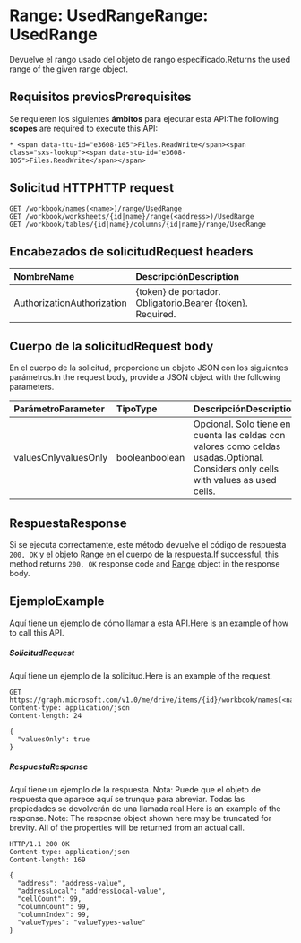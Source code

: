 # <a name="range-usedrange"></a><span data-ttu-id="e3608-101">Range: UsedRange</span><span class="sxs-lookup"><span data-stu-id="e3608-101">Range: UsedRange</span></span>

<span data-ttu-id="e3608-102">Devuelve el rango usado del objeto de rango especificado.</span><span class="sxs-lookup"><span data-stu-id="e3608-102">Returns the used range of the given range object.</span></span>
## <a name="prerequisites"></a><span data-ttu-id="e3608-103">Requisitos previos</span><span class="sxs-lookup"><span data-stu-id="e3608-103">Prerequisites</span></span>
<span data-ttu-id="e3608-104">Se requieren los siguientes **ámbitos** para ejecutar esta API:</span><span class="sxs-lookup"><span data-stu-id="e3608-104">The following **scopes** are required to execute this API:</span></span> 

    * <span data-ttu-id="e3608-105">Files.ReadWrite</span><span class="sxs-lookup"><span data-stu-id="e3608-105">Files.ReadWrite</span></span>

## <a name="http-request"></a><span data-ttu-id="e3608-106">Solicitud HTTP</span><span class="sxs-lookup"><span data-stu-id="e3608-106">HTTP request</span></span>
<!-- { "blockType": "ignored" } -->
```http
GET /workbook/names(<name>)/range/UsedRange
GET /workbook/worksheets/{id|name}/range(<address>)/UsedRange
GET /workbook/tables/{id|name}/columns/{id|name}/range/UsedRange

```
## <a name="request-headers"></a><span data-ttu-id="e3608-107">Encabezados de solicitud</span><span class="sxs-lookup"><span data-stu-id="e3608-107">Request headers</span></span>
| <span data-ttu-id="e3608-108">Nombre</span><span class="sxs-lookup"><span data-stu-id="e3608-108">Name</span></span>       | <span data-ttu-id="e3608-109">Descripción</span><span class="sxs-lookup"><span data-stu-id="e3608-109">Description</span></span>|
|:---------------|:----------|
| <span data-ttu-id="e3608-110">Authorization</span><span class="sxs-lookup"><span data-stu-id="e3608-110">Authorization</span></span>  | <span data-ttu-id="e3608-p101">{token} de portador. Obligatorio.</span><span class="sxs-lookup"><span data-stu-id="e3608-p101">Bearer {token}. Required.</span></span> |


## <a name="request-body"></a><span data-ttu-id="e3608-113">Cuerpo de la solicitud</span><span class="sxs-lookup"><span data-stu-id="e3608-113">Request body</span></span>
<span data-ttu-id="e3608-114">En el cuerpo de la solicitud, proporcione un objeto JSON con los siguientes parámetros.</span><span class="sxs-lookup"><span data-stu-id="e3608-114">In the request body, provide a JSON object with the following parameters.</span></span>

| <span data-ttu-id="e3608-115">Parámetro</span><span class="sxs-lookup"><span data-stu-id="e3608-115">Parameter</span></span>    | <span data-ttu-id="e3608-116">Tipo</span><span class="sxs-lookup"><span data-stu-id="e3608-116">Type</span></span>   |<span data-ttu-id="e3608-117">Descripción</span><span class="sxs-lookup"><span data-stu-id="e3608-117">Description</span></span>|
|:---------------|:--------|:----------|
|<span data-ttu-id="e3608-118">valuesOnly</span><span class="sxs-lookup"><span data-stu-id="e3608-118">valuesOnly</span></span>|<span data-ttu-id="e3608-119">boolean</span><span class="sxs-lookup"><span data-stu-id="e3608-119">boolean</span></span>|<span data-ttu-id="e3608-p102">Opcional. Solo tiene en cuenta las celdas con valores como celdas usadas.</span><span class="sxs-lookup"><span data-stu-id="e3608-p102">Optional. Considers only cells with values as used cells.</span></span>|

## <a name="response"></a><span data-ttu-id="e3608-122">Respuesta</span><span class="sxs-lookup"><span data-stu-id="e3608-122">Response</span></span>

<span data-ttu-id="e3608-123">Si se ejecuta correctamente, este método devuelve el código de respuesta `200, OK` y el objeto [Range](../resources/range.md) en el cuerpo de la respuesta.</span><span class="sxs-lookup"><span data-stu-id="e3608-123">If successful, this method returns `200, OK` response code and [Range](../resources/range.md) object in the response body.</span></span>

## <a name="example"></a><span data-ttu-id="e3608-124">Ejemplo</span><span class="sxs-lookup"><span data-stu-id="e3608-124">Example</span></span>
<span data-ttu-id="e3608-125">Aquí tiene un ejemplo de cómo llamar a esta API.</span><span class="sxs-lookup"><span data-stu-id="e3608-125">Here is an example of how to call this API.</span></span>
##### <a name="request"></a><span data-ttu-id="e3608-126">Solicitud</span><span class="sxs-lookup"><span data-stu-id="e3608-126">Request</span></span>
<span data-ttu-id="e3608-127">Aquí tiene un ejemplo de la solicitud.</span><span class="sxs-lookup"><span data-stu-id="e3608-127">Here is an example of the request.</span></span>
<!-- {
  "blockType": "request",
  "name": "range_usedrange"
}-->
```http
GET https://graph.microsoft.com/v1.0/me/drive/items/{id}/workbook/names(<name>)/range/UsedRange
Content-type: application/json
Content-length: 24

{
  "valuesOnly": true
}
```

##### <a name="response"></a><span data-ttu-id="e3608-128">Respuesta</span><span class="sxs-lookup"><span data-stu-id="e3608-128">Response</span></span>
<span data-ttu-id="e3608-p103">Aquí tiene un ejemplo de la respuesta. Nota: Puede que el objeto de respuesta que aparece aquí se trunque para abreviar. Todas las propiedades se devolverán de una llamada real.</span><span class="sxs-lookup"><span data-stu-id="e3608-p103">Here is an example of the response. Note: The response object shown here may be truncated for brevity. All of the properties will be returned from an actual call.</span></span>
<!-- {
  "blockType": "response",
  "truncated": true,
  "@odata.type": "microsoft.graph.range"
} -->
```http
HTTP/1.1 200 OK
Content-type: application/json
Content-length: 169

{
  "address": "address-value",
  "addressLocal": "addressLocal-value",
  "cellCount": 99,
  "columnCount": 99,
  "columnIndex": 99,
  "valueTypes": "valueTypes-value"
}
```

<!-- uuid: 8fcb5dbc-d5aa-4681-8e31-b001d5168d79
2015-10-25 14:57:30 UTC -->
<!-- {
  "type": "#page.annotation",
  "description": "Range: UsedRange",
  "keywords": "",
  "section": "documentation",
  "tocPath": ""
}-->